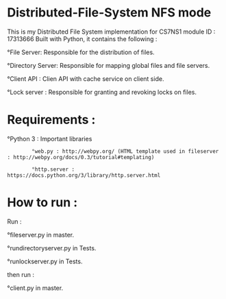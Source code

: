 # Distributed-File-System NFS mode
This is my Distributed File System implementation for CS7NS1 module
ID : 17313666
Built with Python, it contains the following : 

°File Server: Responsible for the distribution of files.

°Directory Server: Responsible for mapping global files and file servers.

°Client API : Clien API with cache service on client side. 

°Lock server : Responsible for granting and revoking locks on files.

# Requirements : 

°Python 3 : Important libraries

            °web.py : http://webpy.org/ (HTML template used in fileserver : http://webpy.org/docs/0.3/tutorial#templating)
	 
            °http.server : https://docs.python.org/3/library/http.server.html
	    

# How to run : 

Run :

°fileserver.py in master.

°rundirectoryserver.py in Tests.

°runlockserver.py in Tests.

then run :

°client.py in master.


            
